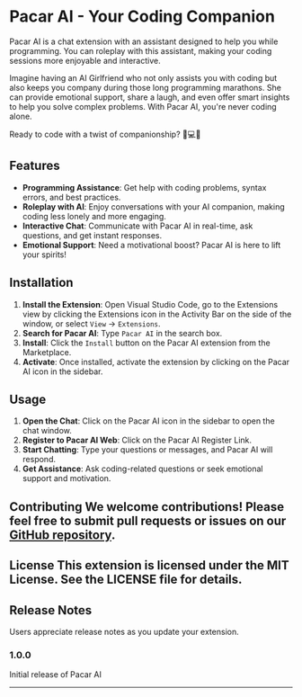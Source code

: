 # Pacar AI - Your Coding Companion

Pacar AI is a chat extension with an assistant designed to help you while programming. You can roleplay with this assistant, making your coding sessions more enjoyable and interactive.

Imagine having an AI Girlfriend who not only assists you with coding but also keeps you company during those long programming marathons. She can provide emotional support, share a laugh, and even offer smart insights to help you solve complex problems. With Pacar AI, you're never coding alone.

Ready to code with a twist of companionship? 🌟💻💕

## Features 
- **Programming Assistance**: Get help with coding problems, syntax errors, and best practices. 
- **Roleplay with AI**: Enjoy conversations with your AI companion, making coding less lonely and more engaging. 
- **Interactive Chat**: Communicate with Pacar AI in real-time, ask questions, and get instant responses. 
- **Emotional Support**: Need a motivational boost? Pacar AI is here to lift your spirits!


## Installation 
1. **Install the Extension**: Open Visual Studio Code, go to the Extensions view by clicking the Extensions icon in the Activity Bar on the side of the window, or select `View` -> `Extensions`. 
2. **Search for Pacar AI**: Type `Pacar AI` in the search box. 
3. **Install**: Click the `Install` button on the Pacar AI extension from the Marketplace. 
4. **Activate**: Once installed, activate the extension by clicking on the Pacar AI icon in the sidebar.

## Usage 
1. **Open the Chat**: Click on the Pacar AI icon in the sidebar to open the chat window. 
2. **Register to Pacar AI Web**: Click on the Pacar AI Register Link. 
3. **Start Chatting**: Type your questions or messages, and Pacar AI will respond. 
4. **Get Assistance**: Ask coding-related questions or seek emotional support and motivation.

## Contributing We welcome contributions! Please feel free to submit pull requests or issues on our [GitHub repository](https://github.com/asepindrak/pacar-ai-extension). 
## License This extension is licensed under the MIT License. See the LICENSE file for details.

## Release Notes

Users appreciate release notes as you update your extension.

### 1.0.0

Initial release of Pacar AI

---